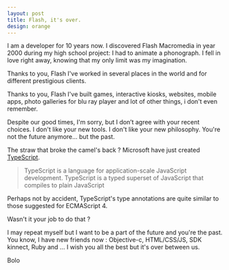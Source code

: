 ```yaml
---
layout: post
title: Flash, it's over.
design: orange
---
```


I am a developer for 10 years now. I discovered Flash Macromedia in year 2000 during my high school project: I had to animate a phonograph. I fell in love right away, knowing that my only limit was my imagination.

Thanks to you, Flash I've worked in several places in the world and for different prestigious clients.

Thanks to you, Flash I've built games, interactive kiosks, websites, mobile apps, photo galleries for blu ray player and lot of other things, i don't even remember.

Despite our good times, I'm sorry, but I don’t agree with your recent choices. I don't like your new tools. I don't like your new philosophy. You're not the future anymore... but the past.

The straw that broke the camel's back ? Microsoft have just created [TypeScript](http://typescriptlang.org).

> TypeScript is a language for application-scale JavaScript development.
> TypeScript is a typed superset of JavaScript that compiles to plain JavaScript

Perhaps not by accident, TypeScript's type annotations are quite similar to those suggested for ECMAScript 4.

Wasn't it your job to do that ?


I may repeat myself but I want to be a part of the future and you're the past. You know, I have new friends now : Objective-c, HTML/CSS/JS, SDK kinnect, Ruby and ...I wish you all the best but it's over between us.

Bolo


